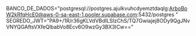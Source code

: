 BANCO_DE_DADOS="postgresql://postgres.ajulkvuhcdyemztdaqlg:ArboBoW2kRfqHcE0@aws-0-sa-east-1.pooler.supabase.com:5432/postgres   "
SEGREDO_JWT="PA9+/1R/r36gKLVdVBdILSIzChS/TQ7Gwiajej8ODy9QgJNvVNYQGAftsVXfeQlbabVo8Ecv6O9wzGy3BX3ICw=="
